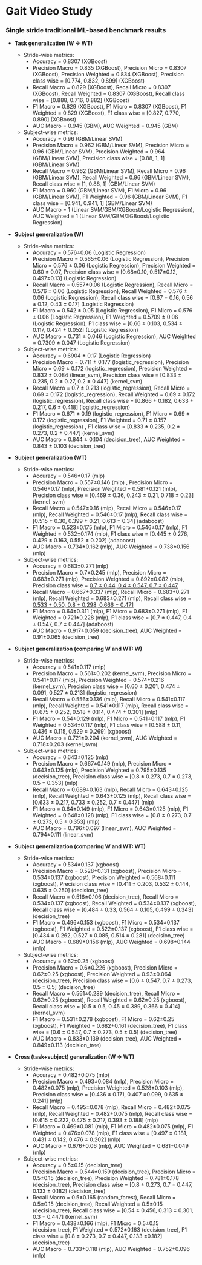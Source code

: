# Gait Video Study

### Single stride traditional ML-based benchmark results
* **Task generalization (W -> WT)**
    * Stride-wise metrics: 
        * Accuracy = 0.8307 (XGBoost)
        * Precision Macro = 0.835 (XGBoost), Precision Micro = 0.8307 (XGBoost), Precision Weighted = 0.834 (XGBoost), Precision class wise = [0.774, 0.832, 0.899] (XGBoost)
        * Recall Macro = 0.829 (XGBoost), Recall Micro = 0.8307 (XGBoost), Recall Weighted = 0.8307 (XGBoost), Recall class wise = [0.888, 0.716, 0.882] (XGBoost)
        * F1 Macro = 0.829 (XGBoost), F1 Micro = 0.8307 (XGBoost), F1 Weighted = 0.829 (XGBoost), F1 class wise = [0.827, 0.770, 0.890] (XGBoost)
        * AUC Macro = 0.945 (GBM), AUC Weighted = 0.945 (GBM)
    * Subject-wise metrics: 
        * Accuracy = 0.96 (GBM/Linear SVM)
        * Precision Macro = 0.962 (GBM/Linear SVM), Precision Micro = 0.96 (GBM/Linear SVM), Precision Weighted = 0.964 (GBM/Linear SVM), Precision class wise = [0.88, 1, 1] (GBM/Linear SVM)
        * Recall Macro = 0.962 (GBM/Linear SVM), Recall Micro = 0.96 (GBM/Linear SVM), Recall Weighted = 0.96 (GBM/Linear SVM), Recall class wise = [1, 0.88, 1] (GBM/Linear SVM)
        * F1 Macro = 0.960 (GBM/Linear SVM), F1 Micro = 0.96 (GBM/Linear SVM), F1 Weighted = 0.96 (GBM/Linear SVM), F1 class wise = [0.941, 0.941, 1] (GBM/Linear SVM)
        * AUC Macro = 1 (Linear SVM/GBM/XGBoost/Logistic Regression), AUC Weighted = 1 (Linear SVM/GBM/XGBoost/Logistic Regression)


* **Subject generalization (W)**
    * Stride-wise metrics: 
        * Accuracy = 0.576$`\pm`$0.06 (Logistic Regression)
        * Precision Macro = 0.565$`\pm`$0.06 (Logistic Regression), Precision Micro = 0.576 $`\pm`$ 0.06 (Logistic Regression), Precision Weighted = 0.60 $`\pm`$ 0.07, Precision class wise = [0.68$`\pm`$0.10, 0.517$`\pm`$0.12, 0.497$`\pm`$0.13] (Logistic Regression)
        * Recall Macro = 0.557$`\pm`$0.06 (Logistic Regression), Recall Micro = 0.576 $`\pm`$ 0.06 (Logistic Regression), Recall Weighted = 0.576 $`\pm`$ 0.06 (Logistic Regression), Recall class wise = [0.67 $`\pm`$ 0.16, 0.56 $`\pm`$ 0.12, 0.43 $`\pm`$ 0.17] (Logistic Regression)
        * F1 Macro = 0.542 $`\pm`$ 0.05 (Logistic Regression), F1 Micro = 0.576 $`\pm`$ 0.06 (Logistic Regression), F1 Weighted = 0.5709 $`\pm`$ 0.06 (Logistic Regression), F1 class wise = [0.66 $`\pm`$ 0.103, 0.534 $`\pm`$ 0.117, 0.424 $`\pm`$ 0.052] (Logistic Regression)
        * AUC Macro = 0.731 $`\pm`$ 0.046 (Logistic Regression), AUC Weighted = 0.7309 $`\pm`$ 0.047 (Logistic Regression)
    * Subject-wise metrics: 
        * Accuracy = 0.6904 $`\pm`$ 0.17 (Logistic Regression)
        * Precision Macro = 0.711 ± 0.177 (logistic_regression), Precision Micro = 0.69 ± 0.172 (logistic_regression), Precision Weighted = 0.832 ± 0.084 (linear_svm), Precision class wise = [0.833 ± 0.235, 0.2 ± 0.27, 0.2 ± 0.447] (kernel_svm)
        * Recall Macro = 0.7 ± 0.213 (logistic_regression), Recall Micro = 0.69 ± 0.172 (logistic_regression), Recall Weighted = 0.69 ± 0.172 (logistic_regression), Recall class wise = [0.866 ± 0.182, 0.633 ± 0.217, 0.6 ± 0.418] (logistic_regression)
        * F1 Macro = 0.671 ± 0.19 (logistic_regression), F1 Micro = 0.69 ± 0.172 (logistic_regression), F1 Weighted = 0.71 ± 0.157 (logistic_regression) , F1 class wise = [0.833 ± 0.235, 0.2 ± 0.273, 0.2 ± 0.447] (kernel_svm)
        * AUC Macro = 0.844 ± 0.104 (decision_tree), AUC Weighted = 0.843 ± 0.103 (decision_tree) 


* **Subject generalization (WT)**
    * Stride-wise metrics: 
        * Accuracy = 0.546±0.17 (mlp)
        * Precision Macro = 0.557±0.146 (mlp) , Precision Micro = 0.546±0.17 (mlp), Precision Weighted = 0.581±0.121 (mlp), Precision class wise = [0.469 ± 0.36, 0.243 ± 0.21, 0.718 ± 0.23] (kernel_svm)
        * Recall Macro = 0.547±0.16 (mlp), Recall Micro = 0.546±0.17 (mlp), Recall Weighted = 0.546±0.17 (mlp), Recall class wise = [0.515 ± 0.30, 0.399 ± 0.21, 0.613 ± 0.34] (adaboost)
        * F1 Macro = 0.523±0.175 (mlp), F1 Micro = 0.546±0.17 (mlp), F1 Weighted = 0.532±0.174 (mlp), F1 class wise = [0.445 ± 0.276, 0.429 ± 0.163, 0.552 ± 0.202] (adaboost)
        * AUC Macro = 0.734±0.162 (mlp), AUC Weighted = 0.738±0.156 (mlp)
    * Subject-wise metrics: 
        * Accuracy = 0.683±0.271 (mlp)
        * Precision Macro = 0.7±0.245 (mlp), Precision Micro = 0.683±0.271 (mlp), Precision Weighted = 0.892±0.082 (mlp), Precision class wise = [0.7 ± 0.44, 0.4 ± 0.547, 0.7 ± 0.447](adaboost)
        * Recall Macro = 0.667±0.337 (mlp), Recall Micro = 0.683±0.271 (mlp), Recall Weighted = 0.683±0.271 (mlp), Recall class wise = [0.533 ± 0.50, 0.8 ± 0.298, 0.666 ± 0.471](mlp)
        * F1 Macro = 0.64±0.311 (mlp), F1 Micro = 0.683±0.271 (mlp), F1 Weighted = 0.721±0.228 (mlp), F1 class wise = [0.7 ± 0.447, 0.4 ± 0.547, 0.7 ± 0.447] (adaboost)
        * AUC Macro = 0.917±0.059 (decision_tree), AUC Weighted = 0.91±0.065 (decision_tree)


* **Subject generalization (comparing W and WT: W)**
    * Stride-wise metrics: 
        * Accuracy = 0.541±0.117 (mlp)
        * Precision Macro = 0.561±0.202 (kernel_svm), Precision Micro = 0.541±0.117 (mlp), Precision Weighted = 0.574±0.216 (kernel_svm), Precision class wise = [0.60 ± 0.201, 0.474 ± 0.091, 0.527 ± 0.213] (logistic_regression)
        * Recall Macro = 0.556±0.136 (mlp), Recall Micro = 0.541±0.117 (mlp), Recall Weighted = 0.541±0.117 (mlp), Recall class wise = [0.675 ± 0.252, 0.518 ± 0.114, 0.474 ± 0.301] (mlp)
        * F1 Macro = 0.54±0.129 (mlp), F1 Micro = 0.541±0.117 (mlp), F1 Weighted = 0.534±0.117 (mlp), F1 class wise = [0.588 ± 0.11, 0.436 ± 0.115, 0.529 ± 0.269] (xgboost)
        * AUC Macro = 0.721±0.204 (kernel_svm), AUC Weighted = 0.718±0.203 (kernel_svm)
    * Subject-wise metrics: 
        * Accuracy = 0.643±0.125 (mlp)
        * Precision Macro = 0.667±0.149 (mlp), Precision Micro = 0.643±0.125 (mlp), Precision Weighted = 0.795±0.135 (decision_tree), Precision class wise = [0.8 ± 0.273, 0.7 ± 0.273, 0.5 ± 0.353] (mlp)
        * Recall Macro = 0.689±0.163 (mlp), Recall Micro = 0.643±0.125 (mlp), Recall Weighted = 0.643±0.125 (mlp), Recall class wise = [0.633 ± 0.217, 0.733 ± 0.252, 0.7 ± 0.447] (mlp)
        * F1 Macro = 0.64±0.149 (mlp), F1 Micro = 0.643±0.125 (mlp), F1 Weighted = 0.648±0.128 (mlp), F1 class wise = [0.8 ± 0.273, 0.7 ± 0.273, 0.5 ± 0.353] (mlp)
        * AUC Macro = 0.796±0.097 (linear_svm), AUC Weighted = 0.794±0.111 (linear_svm)

* **Subject generalization (comparing W and WT: WT)**
    * Stride-wise metrics: 
        * Accuracy = 0.534±0.137 (xgboost)
        * Precision Macro = 0.528±0.131 (xgboost), Precision Micro = 0.534±0.137 (xgboost), Precision Weighted = 0.568±0.111 (xgboost), Precision class wise = [0.411 ± 0.203, 0.532 ± 0.144, 0.635 ± 0.250] (decision_tree)
        * Recall Macro = 0.516±0.106 (decision_tree), Recall Micro = 0.534±0.137 (xgboost), Recall Weighted = 0.534±0.137 (xgboost), Recall class wise = [0.484 ± 0.33, 0.564 ± 0.105, 0.499 ± 0.343] (decision_tree)
        * F1 Macro = 0.496±0.153 (xgboost), F1 Micro = 0.534±0.137 (xgboost), F1 Weighted = 0.522±0.137 (xgboost), F1 class wise = [0.434 ± 0.262, 0.527 ± 0.085, 0.514 ± 0.281] (decision_tree)
        * AUC Macro = 0.689±0.156 (mlp), AUC Weighted = 0.698±0.144 (mlp)
    * Subject-wise metrics: 
        * Accuracy = 0.62±0.25 (xgboost)
        * Precision Macro = 0.6±0.226 (xgboost), Precision Micro = 0.62±0.25 (xgboost), Precision Weighted = 0.93±0.064 (decision_tree), Precision class wise = [0.6 ± 0.547, 0.7 ± 0.273, 0.5 ± 0.5] (decision_tree)
        * Recall Macro = 0.561±0.289 (decision_tree), Recall Micro = 0.62±0.25 (xgboost), Recall Weighted = 0.62±0.25 (xgboost), Recall class wise = [0.5 ± 0.5, 0.45 ± 0.389, 0.366 ±  0.414] (kernel_svm)
        * F1 Macro = 0.531±0.278 (xgboost), F1 Micro = 0.62±0.25 (xgboost), F1 Weighted = 0.682±0.161 (decision_tree), F1 class wise = [0.6 ± 0.547, 0.7 ± 0.273, 0.5 ± 0.5] (decision_tree)
        * AUC Macro = 0.833±0.139 (decision_tree), AUC Weighted = 0.849±0.113 (decision_tree)


* **Cross (task+subject) generalization (W -> WT)**
    * Stride-wise metrics: 
        * Accuracy = 0.482±0.075 (mlp)
        * Precision Macro = 0.493±0.084 (mlp), Precision Micro = 0.482±0.075 (mlp), Precision Weighted = 0.528±0.103 (mlp), Precision class wise = [0.436 ± 0.171, 0.407 ±0.099, 0.635 ± 0.241] (mlp)
        * Recall Macro = 0.495±0.078 (mlp), Recall Micro = 0.482±0.075 (mlp), Recall Weighted = 0.482±0.075 (mlp), Recall class wise = [0.615 ± 0.222, 0.475 ± 0.217, 0.393 ± 0.188] (mlp)
        * F1 Macro = 0.469±0.081 (mlp), F1 Micro = 0.482±0.075 (mlp), F1 Weighted = 0.476±0.078 (mlp), F1 class wise = [0.497 ± 0.181, 0.431 ± 0.142, 0.476 ± 0.202] (mlp)
        * AUC Macro = 0.676±0.06 (mlp), AUC Weighted = 0.681±0.049 (mlp)
    * Subject-wise metrics: 
        * Accuracy = 0.5±0.15 (decision_tree)
        * Precision Macro = 0.544±0.159 (decision_tree), Precision Micro = 0.5±0.15 (decision_tree), Precision Weighted = 0.781±0.178 (decision_tree), Precision class wise = [0.8 ± 0.273, 0.7 ± 0.447, 0.133 ± 0.182] (decision_tree)
        * Recall Macro = 0.5±0.165 (random_forest), Recall Micro = 0.5±0.15 (decision_tree), Recall Weighted = 0.5±0.15 (decision_tree), Recall class wise = [0.54 ± 0.456, 0.313 ± 0.301, 0.3 ± 0.447] (kernel_svm)
        * F1 Macro = 0.438±0.166 (mlp), F1 Micro = 0.5±0.15 (decision_tree), F1 Weighted = 0.572±0.163 (decision_tree), F1 class wise = [0.8 ± 0.273, 0.7 ± 0.447, 0.133 ±0.182] (decision_tree)
        * AUC Macro = 0.733±0.118 (mlp), AUC Weighted = 0.752±0.096 (mlp)


